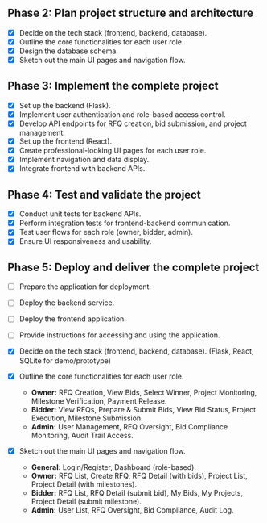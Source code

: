 ## Phase 2: Plan project structure and architecture
- [x] Decide on the tech stack (frontend, backend, database).
- [x] Outline the core functionalities for each user role.
- [x] Design the database schema.
- [x] Sketch out the main UI pages and navigation flow.

## Phase 3: Implement the complete project
- [x] Set up the backend (Flask).
- [x] Implement user authentication and role-based access control.
- [x] Develop API endpoints for RFQ creation, bid submission, and project management.
- [x] Set up the frontend (React).
- [x] Create professional-looking UI pages for each user role.
- [x] Implement navigation and data display.
- [x] Integrate frontend with backend APIs.

## Phase 4: Test and validate the project
- [x] Conduct unit tests for backend APIs.
- [x] Perform integration tests for frontend-backend communication.
- [x] Test user flows for each role (owner, bidder, admin).
- [x] Ensure UI responsiveness and usability.

## Phase 5: Deploy and deliver the complete project
- [ ] Prepare the application for deployment.
- [ ] Deploy the backend service.
- [ ] Deploy the frontend application.
- [ ] Provide instructions for accessing and using the application.


- [x] Decide on the tech stack (frontend, backend, database). (Flask, React, SQLite for demo/prototype)



- [x] Outline the core functionalities for each user role.
  - **Owner:** RFQ Creation, View Bids, Select Winner, Project Monitoring, Milestone Verification, Payment Release.
  - **Bidder:** View RFQs, Prepare & Submit Bids, View Bid Status, Project Execution, Milestone Submission.
  - **Admin:** User Management, RFQ Oversight, Bid Compliance Monitoring, Audit Trail Access.



- [x] Sketch out the main UI pages and navigation flow.
  - **General:** Login/Register, Dashboard (role-based).
  - **Owner:** RFQ List, Create RFQ, RFQ Detail (with bids), Project List, Project Detail (with milestones).
  - **Bidder:** RFQ List, RFQ Detail (submit bid), My Bids, My Projects, Project Detail (submit milestone).
  - **Admin:** User List, RFQ Oversight, Bid Compliance, Audit Log.


